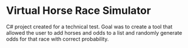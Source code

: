 # Virtual Horse Race Simulator
 
C# project created for a technical test. Goal was to create a tool that allowed the user to add horses and odds to a list and randomly generate odds for that race with correct probability.
